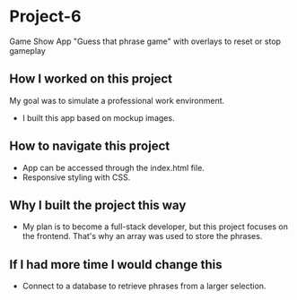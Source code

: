 # Project-6
 Game Show App
 "Guess that phrase game" with overlays to reset or stop gameplay
## How I worked on this project
My goal was to simulate a professional work environment.
- I built this app based on mockup images.
## How to navigate this project
- App can be accessed through the index.html file.
- Responsive styling with CSS.
## Why I built the project this way
- My plan is to become a full-stack developer, but this project focuses on the
  frontend. That's why an array was used to store the phrases.
## If I had more time I would change this
- Connect to a database to retrieve phrases from a larger selection.
